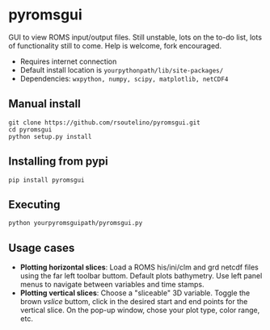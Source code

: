 pyromsgui
=========

GUI to view ROMS input/output files. Still unstable, lots on the to-do list, lots of functionality still to come. Help is welcome, fork encouraged. 

- Requires internet connection
- Default install location is `yourpythonpath/lib/site-packages/`
- Dependencies: `wxpython, numpy, scipy, matplotlib, netCDF4`

Manual install
----
```
git clone https://github.com/rsoutelino/pyromsgui.git
cd pyromsgui
python setup.py install
```

Installing from pypi
----
```
pip install pyromsgui
```

Executing
----
```
python yourpyromsguipath/pyromsgui.py
```

Usage cases
----
- **Plotting horizontal slices**: Load a ROMS his/ini/clm and grd netcdf files using the far left toolbar buttom. Default plots bathymetry. Use left panel menus to navigate between variables and time stamps. 
- **Plotting vertical slices**: Choose a "sliceable" 3D variable. Toggle the brown *vslice* buttom, click in the desired start and end points for the vertical slice. On the pop-up window, chose your plot type, color range, etc. 

